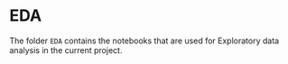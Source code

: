 # EDA

The folder `EDA` contains the notebooks that are used for Exploratory data analysis in the current project.
